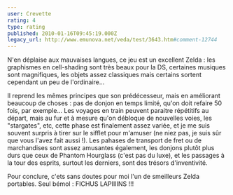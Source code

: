 ```yaml
---
user: Crevette
rating: 4
type: rating
published: 2010-01-16T09:45:19.000Z
legacy_url: http://www.emunova.net/veda/test/3643.htm#comment-12744
---
```

N'en déplaise aux mauvaises langues, ce jeu est un excellent Zelda : les graphismes en cell-shading sont très beaux pour la DS, certaines musiques sont magnifiques, les objets assez classiques mais certains sortent cependant un peu de l'ordinaire...

Il reprend les mêmes principes que son prédécesseur, mais en améliorant beaucoup de choses : pas de donjon en temps limité, qu'on doit refaire 50 fois, par exemple... Les voyages en train peuvent paraitre répétitifs au départ, mais au fur et à mesure qu'on débloque de nouvelles voies, les "stargates", etc, cette phase est finalement assez variée, et je me suis souvent surpris à tirer sur le sifflet pour m'amuser (ne niez pas, je suis sûr que vous l'avez fait aussi !). Les pahases de transport de fret ou de marchandises sont assez amusantes également, les donjons plutôt plus durs que ceux de Phantom Hourglass (c'est pas du luxe), et les passages à la tour des esprits, surtout les derniers, sont des trésors d'inventivité.

Pour conclure, c'ets sans doutes pour moi l'un de smeilleurs Zelda portables. Seul bémol : FICHUS LAPIIIINS !!!